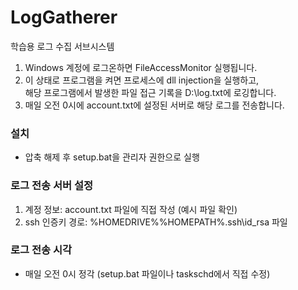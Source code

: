 # LogGatherer
학습용 로그 수집 서브시스템 

1. Windows 계정에 로그온하면 FileAccessMonitor 실행됩니다.
2. 이 상태로 프로그램을 켜면 프로세스에 dll injection을 실행하고,   
해당 프로그램에서 발생한 파일 접근 기록을 D:\log.txt에 로깅합니다.
3. 매일 오전 0시에 account.txt에 설정된 서버로 해당 로그를 전송합니다.

### 설치
- 압축 해제 후 setup.bat을 관리자 권한으로 실행

### 로그 전송 서버 설정
1. 계정 정보:		account.txt 파일에 직접 작성 (예시 파일 확인)
2. ssh 인증키 경로:	%HOMEDRIVE%%HOMEPATH%\.ssh\id_rsa 파일

### 로그 전송 시각
- 매일 오전 0시 정각 (setup.bat 파일이나 taskschd에서 직접 수정)

